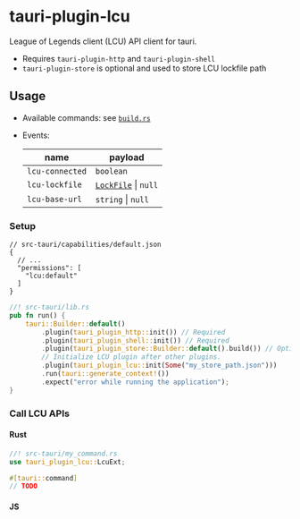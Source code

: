 # tauri-plugin-lcu

League of Legends client (LCU) API client for tauri.

- Requires `tauri-plugin-http` and `tauri-plugin-shell`
- `tauri-plugin-store` is optional and used to store LCU lockfile path

## Usage

- Available commands: see [`build.rs`](./build.rs)
- Events:

  | name            | payload                                               |
  | --------------- | ----------------------------------------------------- |
  | `lcu-connected` | `boolean`                                             |
  | `lcu-lockfile`  | [`LockFile`](tauri-plugin-lcu/lib/index.ts) \| `null` |
  | `lcu-base-url`  | `string` \| `null`                                    |

### Setup

```jsonc
// src-tauri/capabilities/default.json
{
  // ...
  "permissions": [
    "lcu:default"
  ]
}
```

```rs
//! src-tauri/lib.rs
pub fn run() {
    tauri::Builder::default()
        .plugin(tauri_plugin_http::init()) // Required
        .plugin(tauri_plugin_shell::init()) // Required
        .plugin(tauri_plugin_store::Builder::default().build()) // Optional
        // Initialize LCU plugin after other plugins.
        .plugin(tauri_plugin_lcu::init(Some("my_store_path.json")))
        .run(tauri::generate_context!())
        .expect("error while running the application");
}
```

### Call LCU APIs

#### Rust

```rs
//! src-tauri/my_command.rs
use tauri_plugin_lcu::LcuExt;

#[tauri::command]
// TODO
```

#### JS

<!-- TODO -->
